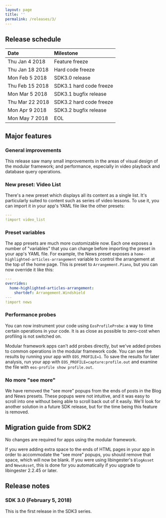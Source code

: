 ```yaml
---
layout: page
title: ''
permalink: /releases/3/
---
```


## Release schedule ##

| Date            | Milestone
|:----------------|:---------
| Thu Jan 4 2018  | Feature freeze
| Thu Jan 18 2018 | Hard code freeze
| Mon Feb 5 2018  | SDK3.0 release
| Thu Feb 15 2018 | SDK3.1 hard code freeze
| Mon Mar 5 2018  | SDK3.1 bugfix release
| Thu Mar 22 2018 | SDK3.2 hard code freeze
| Mon Apr 9 2018  | SDK3.2 bugfix release
| Mon May 7 2018  | EOL

## Major features ##

### General improvements ###
This release saw many small improvements in the areas of visual design of the modular framework; and performance, especially in video playback and database query operations.

### New preset: Video List ###
There's a new preset which displays all its content as a single list.
It's particularly suited to content such as series of video lessons.
To use it, you can import it in your app's YAML file like the other presets:

```yaml
---
!import video_list
```

### Preset variables ###
The app presets are much more customizable now.
Each one exposes a number of "variables" that you can change before importing the preset in your app's YAML file.
For example, the News preset exposes a `home-highlighted-articles-arrangement` variable to control the arrangement at the top of the home page.
This is preset to `Arrangement.Piano`, but you can now override it like this:

```yaml
---
overrides:
  home-highlighted-articles-arrangement:
    shortdef: Arrangement.Windshield
---
!import news
```

### Performance probes ###
You can now instrument your code using `EosProfileProbe`: a way to time certain operations in your code.
It is as close as possible to zero-cost when profiling is not switched on.

Modular framework apps can't add probes directly, but we've added probes to common operations in the modular framework code.
You can see the results by running your app with `EOS_PROFILE=1`.
To save the results for later analysis, run your app with `EOS_PROFILE=capture:profile.out` and examine the file with `eos-profile show profile.out`.

### No more "see more" ###
We have removed the "see more" popups from the ends of posts in the Blog and News presets.
These popups were not intuitive, and it was easy to scroll into one without being able to scroll back out of it easily.
We'll look for another solution in a future SDK release, but for the time being this feature is removed.

## Migration guide from SDK2 ##
No changes are required for apps using the modular framework.

If you were adding extra space to the ends of HTML pages in your app in order to accommodate the "see more" popups, you should remove that space, which will now be blank.
If you were using libingester's `BlogAsset` and `NewsAsset`, this is done for you automatically if you upgrade to libingester 2.2.45 or later.

## Release notes ##

### SDK 3.0 (February 5, 2018) ###
This is the first release in the SDK3 series.
